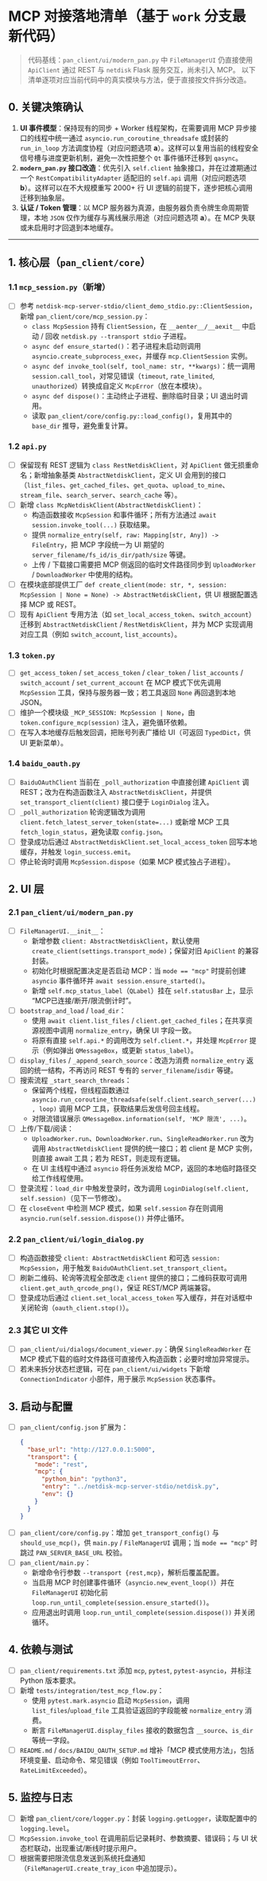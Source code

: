 # MCP 对接落地清单（基于 `work` 分支最新代码）

> 代码基线：`pan_client/ui/modern_pan.py` 中 `FileManagerUI` 仍直接使用 `ApiClient` 通过 REST 与 `netdisk` Flask 服务交互，尚未引入 MCP。
> 以下清单逐项对应当前代码中的真实模块与方法，便于直接按文件拆分改造。

## 0. 关键决策确认

1. **UI 事件模型**：保持现有的同步 + Worker 线程架构，在需要调用 MCP 异步接口的线程中统一通过 `asyncio.run_coroutine_threadsafe` 或封装的 `run_in_loop` 方法调度协程（对应问题选项 **a**）。这样可以复用当前的线程安全信号槽与进度更新机制，避免一次性把整个 `Qt` 事件循环迁移到 `qasync`。
2. **`modern_pan.py` 接口改造**：优先引入 `self.client` 抽象接口，并在过渡期通过一个 `RestCompatibilityAdapter` 适配旧的 `self.api` 调用（对应问题选项 **b**）。这样可以在不大规模重写 2000+ 行 UI 逻辑的前提下，逐步把核心调用迁移到抽象层。
3. **认证 / Token 管理**：以 MCP 服务器为真源，由服务器负责令牌生命周期管理，本地 `JSON` 仅作为缓存与离线展示用途（对应问题选项 **a**）。在 MCP 失联或未启用时才回退到本地缓存。

---

## 1. 核心层（`pan_client/core`）

### 1.1 `mcp_session.py`（新增）
- [ ] 参考 `netdisk-mcp-server-stdio/client_demo_stdio.py::ClientSession`，新增 `pan_client/core/mcp_session.py`：
  - `class McpSession` 持有 `ClientSession`，在 `__aenter__/__aexit__` 中启动 / 回收 `netdisk.py --transport stdio` 子进程。
  - `async def ensure_started()`：若子进程未启动则调用 `asyncio.create_subprocess_exec`，并缓存 `mcp.ClientSession` 实例。
  - `async def invoke_tool(self, tool_name: str, **kwargs)`：统一调用 `session.call_tool`，对常见错误（`timeout`, `rate_limited`, `unauthorized`）转换成自定义 `McpError`（放在本模块）。
  - `async def dispose()`：主动终止子进程、删除临时目录；UI 退出时调用。
  - 读取 `pan_client/core/config.py::load_config()`，复用其中的 `base_dir` 推导，避免重复计算。

### 1.2 `api.py`
- [ ] 保留现有 REST 逻辑为 `class RestNetdiskClient`，对 `ApiClient` 做无损重命名；新增抽象基类 `AbstractNetdiskClient`，定义 UI 会用到的接口（`list_files`、`get_cached_files`、`get_quota`、`upload_to_mine`、`stream_file`、`search_server`、`search_cache` 等）。
- [ ] 新增 `class McpNetdiskClient(AbstractNetdiskClient)`：
  - 构造函数接收 `McpSession` 和事件循环；所有方法通过 `await session.invoke_tool(...)` 获取结果。
  - 提供 `normalize_entry(self, raw: Mapping[str, Any]) -> FileEntry`，把 MCP 字段统一为 UI 期望的 `server_filename/fs_id/is_dir/path/size` 等键。
  - 上传 / 下载接口需要把 MCP 侧返回的临时文件路径同步到 `UploadWorker` / `DownloadWorker` 中使用的结构。
- [ ] 在模块底部提供工厂 `def create_client(mode: str, *, session: McpSession | None = None) -> AbstractNetdiskClient`，供 UI 根据配置选择 MCP 或 REST。
- [ ] 现有 `ApiClient` 专用方法（如 `set_local_access_token`、`switch_account`）迁移到 `AbstractNetdiskClient` / `RestNetdiskClient`，并为 MCP 实现调用对应工具（例如 `switch_account`, `list_accounts`）。

### 1.3 `token.py`
- [ ] `get_access_token` / `set_access_token` / `clear_token` / `list_accounts` / `switch_account` / `set_current_account` 在 MCP 模式下优先调用 `McpSession` 工具，保持与服务器一致；若工具返回 `None` 再回退到本地 JSON。
- [ ] 维护一个模块级 `_MCP_SESSION: McpSession | None`，由 `token.configure_mcp(session)` 注入，避免循环依赖。
- [ ] 在写入本地缓存后触发回调，把账号列表广播给 UI（可返回 `TypedDict`，供 UI 更新菜单）。

### 1.4 `baidu_oauth.py`
- [ ] `BaiduOAuthClient` 当前在 `_poll_authorization` 中直接创建 `ApiClient` 调 REST；改为在构造函数注入 `AbstractNetdiskClient`，并提供 `set_transport_client(client)` 接口便于 `LoginDialog` 注入。
- [ ] `_poll_authorization` 轮询逻辑改为调用 `client.fetch_latest_server_token(state=...)` 或新增 MCP 工具 `fetch_login_status`，避免读取 `config.json`。
- [ ] 登录成功后通过 `AbstractNetdiskClient.set_local_access_token` 回写本地缓存，并触发 `login_success.emit`。
- [ ] 停止轮询时调用 `McpSession.dispose`（如果 MCP 模式独占子进程）。

## 2. UI 层

### 2.1 `pan_client/ui/modern_pan.py`
- [ ] `FileManagerUI.__init__`：
  - 新增参数 `client: AbstractNetdiskClient`，默认使用 `create_client(settings.transport_mode)`；保留对旧 `ApiClient` 的兼容封装。
  - 初始化时根据配置决定是否启动 MCP：当 `mode == "mcp"` 时提前创建 `asyncio` 事件循环并 `await session.ensure_started()`。
  - 新增 `self.mcp_status_label`（`QLabel`）挂在 `self.statusBar` 上，显示 “MCP已连接/断开/限流倒计时”。
- [ ] `bootstrap_and_load` / `load_dir`：
  - 使用 `await client.list_files` / `client.get_cached_files`；在共享资源视图中调用 `normalize_entry`，确保 UI 字段一致。
  - 将原有直接 `self.api.*` 的调用改为 `self.client.*`，并处理 `McpError` 提示（例如弹出 `QMessageBox`，或更新 `status_label`）。
- [ ] `display_files` / `_append_search_source`：改造为消费 `normalize_entry` 返回的统一结构，不再访问 REST 专有的 `server_filename`/`isdir` 等键。
- [ ] 搜索流程 `_start_search_threads`：
  - 保留两个线程，但线程函数通过 `asyncio.run_coroutine_threadsafe(self.client.search_server(...), loop)` 调用 MCP 工具，获取结果后发信号回主线程。
  - 对限流错误展示 `QMessageBox.information(self, 'MCP 限流', ...)`。
- [ ] 上传/下载/阅读：
  - `UploadWorker.run`、`DownloadWorker.run`、`SingleReadWorker.run` 改为调用 `AbstractNetdiskClient` 提供的统一接口；若 client 是 MCP 实例，则直接 await 工具；若为 REST，则走现有逻辑。
  - 在 UI 主线程中通过 `asyncio` 将任务派发给 MCP，返回的本地临时路径交给工作线程使用。
- [ ] 登录流程：`load_dir` 中触发登录时，改为调用 `LoginDialog(self.client, self.session)`（见下一节修改）。
- [ ] 在 `closeEvent` 中检测 MCP 模式，如果 `self.session` 存在则调用 `asyncio.run(self.session.dispose())` 并停止循环。

### 2.2 `pan_client/ui/login_dialog.py`
- [ ] 构造函数接受 `client: AbstractNetdiskClient` 和可选 `session: McpSession`，用于触发 `BaiduOAuthClient.set_transport_client`。
- [ ] 刷新二维码、轮询等流程全部改走 `client` 提供的接口；二维码获取可调用 `client.get_auth_qrcode_png()`，保证 REST/MCP 两端兼容。
- [ ] 登录成功后通过 `client.set_local_access_token` 写入缓存，并在对话框中关闭轮询（`oauth_client.stop()`）。

### 2.3 其它 UI 文件
- [ ] `pan_client/ui/dialogs/document_viewer.py`：确保 `SingleReadWorker` 在 MCP 模式下载的临时文件路径可直接传入构造函数；必要时增加异常提示。
- [ ] 若未来拆分状态栏逻辑，可在 `pan_client/ui/widgets` 下新增 `ConnectionIndicator` 小部件，用于展示 `McpSession` 状态事件。

## 3. 启动与配置
- [ ] `pan_client/config.json` 扩展为：
  ```json
  {
    "base_url": "http://127.0.0.1:5000",
    "transport": {
      "mode": "rest",
      "mcp": {
        "python_bin": "python3",
        "entry": "../netdisk-mcp-server-stdio/netdisk.py",
        "env": {}
      }
    }
  }
  ```
- [ ] `pan_client/core/config.py`：增加 `get_transport_config()` 与 `should_use_mcp()`，供 `main.py` / `FileManagerUI` 调用；当 `mode == "mcp"` 时跳过 `PAN_SERVER_BASE_URL` 校验。
- [ ] `pan_client/main.py`：
  - 新增命令行参数 `--transport {rest,mcp}`，解析后覆盖配置。
  - 当启用 MCP 时创建事件循环（`asyncio.new_event_loop()`）并在 `FileManagerUI` 初始化前 `loop.run_until_complete(session.ensure_started())`。
  - 应用退出时调用 `loop.run_until_complete(session.dispose())` 并关闭循环。

## 4. 依赖与测试
- [ ] `pan_client/requirements.txt` 添加 `mcp`, `pytest`, `pytest-asyncio`，并标注 Python 版本要求。
- [ ] 新增 `tests/integration/test_mcp_flow.py`：
  - 使用 `pytest.mark.asyncio` 启动 `McpSession`，调用 `list_files`/`upload_file` 工具验证返回的字段能被 `normalize_entry` 消费。
  - 断言 `FileManagerUI.display_files` 接收的数据包含 `__source`、`is_dir` 等统一字段。
- [ ] `README.md` / `docs/BAIDU_OAUTH_SETUP.md` 增补「MCP 模式使用方法」，包括环境变量、启动命令、常见错误（例如 `ToolTimeoutError`、`RateLimitExceeded`）。

## 5. 监控与日志
- [ ] 新增 `pan_client/core/logger.py`：封装 `logging.getLogger`，读取配置中的 `logging.level`。
- [ ] `McpSession.invoke_tool` 在调用前后记录耗时、参数摘要、错误码；与 UI 状态栏联动，出现重试/断线时提示用户。
- [ ] 根据需要把限流信息发送到系统托盘通知（`FileManagerUI.create_tray_icon` 中追加提示）。
